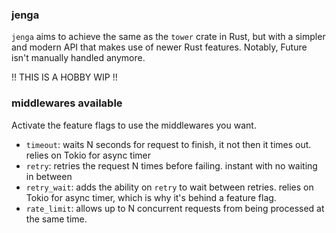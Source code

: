 ### jenga

`jenga` aims to achieve the same as the `tower` crate in Rust, but with a simpler and modern API that makes use of newer Rust features. Notably, Future isn't manually handled anymore.

!! THIS IS A HOBBY WIP !! 

### middlewares available

Activate the feature flags to use the middlewares you want.

- `timeout`: waits N seconds for request to finish, it not then it times out. relies on Tokio for async timer
- `retry`: retries the request N times before failing. instant with no waiting in between
- `retry_wait`: adds the ability on `retry` to wait between retries. relies on Tokio for async timer, which is why it's behind a feature flag.
- `rate_limit`: allows up to N concurrent requests from being processed at the same time.